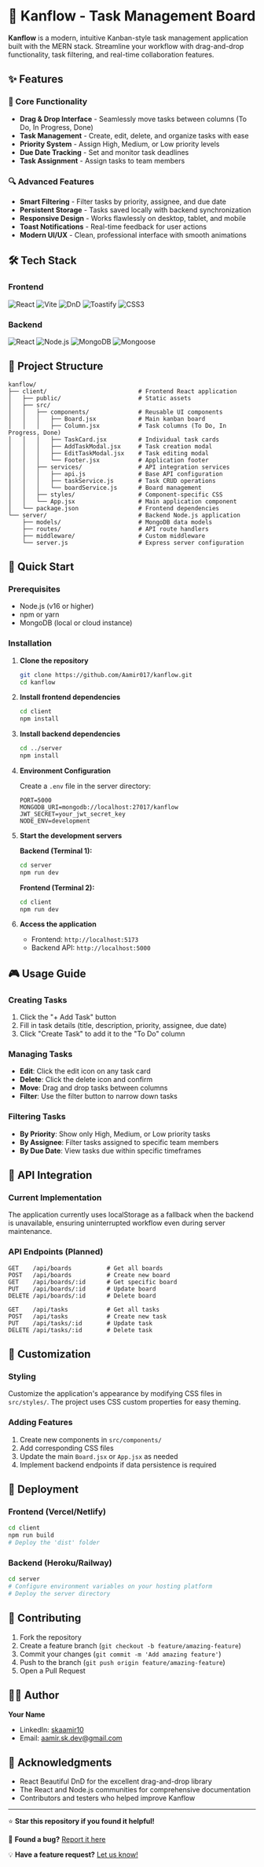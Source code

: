 # 🚀 Kanflow - Task Management Board

**Kanflow** is a modern, intuitive Kanban-style task management application built with the MERN stack. Streamline your workflow with drag-and-drop functionality, task filtering, and real-time collaboration features.

## ✨ Features

### 🎯 Core Functionality
- **Drag & Drop Interface** - Seamlessly move tasks between columns (To Do, In Progress, Done)
- **Task Management** - Create, edit, delete, and organize tasks with ease
- **Priority System** - Assign High, Medium, or Low priority levels
- **Due Date Tracking** - Set and monitor task deadlines
- **Task Assignment** - Assign tasks to team members

### 🔍 Advanced Features
- **Smart Filtering** - Filter tasks by priority, assignee, and due date
- **Persistent Storage** - Tasks saved locally with backend synchronization
- **Responsive Design** - Works flawlessly on desktop, tablet, and mobile
- **Toast Notifications** - Real-time feedback for user actions
- **Modern UI/UX** - Clean, professional interface with smooth animations

## 🛠️ Tech Stack

### Frontend
![React](https://img.shields.io/badge/React-18-blue)
![Vite](https://img.shields.io/badge/Vite-Lightning--fast%20build-purple)
![DnD](https://img.shields.io/badge/Drag--and--Drop-React%20Beautiful%20DnD-9cf)
![Toastify](https://img.shields.io/badge/Notifications-React%20Toastify-orange)
![CSS3](https://img.shields.io/badge/Styling-CSS3-blue)


### Backend
![React](https://img.shields.io/badge/Frontend-React-blue)
![Node.js](https://img.shields.io/badge/Backend-Node.js-green)
![MongoDB](https://img.shields.io/badge/Database-MongoDB-brightgreen)
![Mongoose](https://img.shields.io/badge/ODM-Mongoose-orange)



## 📁 Project Structure

```
kanflow/
├── client/                          # Frontend React application
│   ├── public/                      # Static assets
│   ├── src/
│   │   ├── components/              # Reusable UI components
│   │   │   ├── Board.jsx            # Main kanban board
│   │   │   ├── Column.jsx           # Task columns (To Do, In Progress, Done)
│   │   │   ├── TaskCard.jsx         # Individual task cards
│   │   │   ├── AddTaskModal.jsx     # Task creation modal
│   │   │   ├── EditTaskModal.jsx    # Task editing modal
│   │   │   └── Footer.jsx           # Application footer
│   │   ├── services/                # API integration services
│   │   │   ├── api.js               # Base API configuration
│   │   │   ├── taskService.js       # Task CRUD operations
│   │   │   └── boardService.js      # Board management
│   │   ├── styles/                  # Component-specific CSS
│   │   └── App.jsx                  # Main application component
│   └── package.json                 # Frontend dependencies
└── server/                          # Backend Node.js application
    ├── models/                      # MongoDB data models
    ├── routes/                      # API route handlers
    ├── middleware/                  # Custom middleware
    └── server.js                    # Express server configuration

```

## 🚀 Quick Start

### Prerequisites
- Node.js (v16 or higher)
- npm or yarn
- MongoDB (local or cloud instance)

### Installation

1. **Clone the repository**
   ```bash
   git clone https://github.com/Aamir017/kanflow.git
   cd kanflow
   ```

2. **Install frontend dependencies**
   ```bash
   cd client
   npm install
   ```

3. **Install backend dependencies**
   ```bash
   cd ../server
   npm install
   ```

4. **Environment Configuration**
   
   Create a `.env` file in the server directory:
   ```env
   PORT=5000
   MONGODB_URI=mongodb://localhost:27017/kanflow
   JWT_SECRET=your_jwt_secret_key
   NODE_ENV=development
   ```

5. **Start the development servers**
   
   **Backend (Terminal 1):**
   ```bash
   cd server
   npm run dev
   ```
   
   **Frontend (Terminal 2):**
   ```bash
   cd client
   npm run dev
   ```

6. **Access the application**
   - Frontend: `http://localhost:5173`
   - Backend API: `http://localhost:5000`

## 🎮 Usage Guide

### Creating Tasks
1. Click the "+ Add Task" button
2. Fill in task details (title, description, priority, assignee, due date)
3. Click "Create Task" to add it to the "To Do" column

### Managing Tasks
- **Edit**: Click the edit icon on any task card
- **Delete**: Click the delete icon and confirm
- **Move**: Drag and drop tasks between columns
- **Filter**: Use the filter button to narrow down tasks

### Filtering Tasks
- **By Priority**: Show only High, Medium, or Low priority tasks
- **By Assignee**: Filter tasks assigned to specific team members
- **By Due Date**: View tasks due within specific timeframes

## 🔧 API Integration

### Current Implementation
The application currently uses localStorage as a fallback when the backend is unavailable, ensuring uninterrupted workflow even during server maintenance.

### API Endpoints (Planned)
```
GET    /api/boards          # Get all boards
POST   /api/boards          # Create new board
GET    /api/boards/:id      # Get specific board
PUT    /api/boards/:id      # Update board
DELETE /api/boards/:id      # Delete board

GET    /api/tasks           # Get all tasks
POST   /api/tasks           # Create new task
PUT    /api/tasks/:id       # Update task
DELETE /api/tasks/:id       # Delete task
```

## 🎨 Customization

### Styling
Customize the application's appearance by modifying CSS files in `src/styles/`. The project uses CSS custom properties for easy theming.

### Adding Features
1. Create new components in `src/components/`
2. Add corresponding CSS files
3. Update the main `Board.jsx` or `App.jsx` as needed
4. Implement backend endpoints if data persistence is required

## 🚀 Deployment

### Frontend (Vercel/Netlify)
```bash
cd client
npm run build
# Deploy the 'dist' folder
```

### Backend (Heroku/Railway)
```bash
cd server
# Configure environment variables on your hosting platform
# Deploy the server directory
```

## 🤝 Contributing

1. Fork the repository
2. Create a feature branch (`git checkout -b feature/amazing-feature`)
3. Commit your changes (`git commit -m 'Add amazing feature'`)
4. Push to the branch (`git push origin feature/amazing-feature`)
5. Open a Pull Request


## 👨‍💻 Author

**Your Name**
- LinkedIn: [skaamir10](https://linkedin.com/in/skaamir10)
- Email: aamir.sk.dev@gmail.com

## 🙏 Acknowledgments

- React Beautiful DnD for the excellent drag-and-drop library
- The React and Node.js communities for comprehensive documentation
- Contributors and testers who helped improve Kanflow

---

⭐ **Star this repository if you found it helpful!**

🐛 **Found a bug?** [Report it here](https://github.com/Aamir017/kanflow/issues)

💡 **Have a feature request?** [Let us know!](https://github.com/Aamir017/kanflow/issues)
